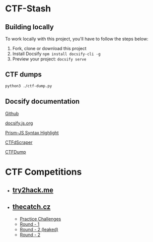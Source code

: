 # CTF-Stash

## Building locally

To work locally with this project, you'll have to follow the steps below:

1. Fork, clone or download this project
1. Install Docsify `npm install docsify-cli -g`
1. Preview your project: `docsify serve`

## CTF dumps

```bash
python3 ./ctf-dump.py
```

## Docsify documentation

[Github](https://github.com/docsifyjs/docsify/)

[docsify.js.org](https://docsify.js.org/#/?id=docsify)

[Prism-JS Syntax Highlight](https://github.com/PrismJS/prism/tree/gh-pages/components)

[CTFdScraper](https://github.com/ichinano/CTFdScraper)

[CTFDump](https://github.com/realgam3/CTFDump)

# CTF Competitions

- ## [try2hack.me](./try2hack.me/README.md)
- ## [thecatch.cz](https://www.thecatch.cz)
  - [Practice Challenges](./www.thecatch.cz/round-0/README.md)
  - [Round - 1](./www.thecatch.cz/round-1/README.md)
  - [Round - 2 (leaked)](./www.thecatch.cz/round-2-leaked/README.md)
  - [Round - 2](./www.thecatch.cz/round-2/README.md)

